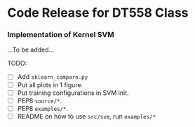 # Code Release for DT558 Class

### Implementation of Kernel SVM

...To be added...

TODO:

- [ ] Add `sklearn_compare.py`
- [ ] Put all plots in 1 figure.
- [ ] Put training configurations in SVM init.
- [ ] PEP8 `source/*`.
- [ ] PEP8 `examples/*`.
- [ ] README on how to use `src/svm`, run `examples/*`
